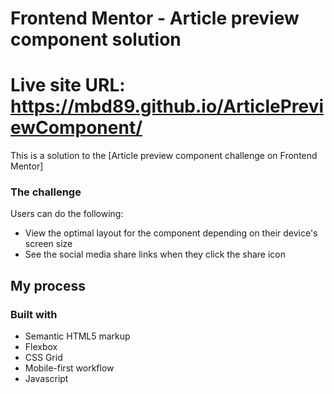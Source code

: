 # Frontend Mentor - Article preview component solution
# Live site URL: https://mbd89.github.io/ArticlePreviewComponent/

This is a solution to the [Article preview component challenge on Frontend Mentor]

### The challenge

Users can do the following:

- View the optimal layout for the component depending on their device's screen size
- See the social media share links when they click the share icon
  
## My process

### Built with

- Semantic HTML5 markup
- Flexbox
- CSS Grid
- Mobile-first workflow
- Javascript
